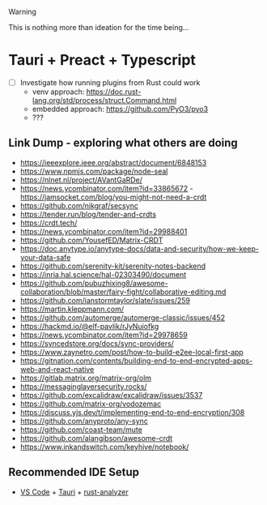 > [!WARNING]  
> This is nothing more than ideation for the time being...

# Tauri + Preact + Typescript

- [ ] Investigate how running plugins from Rust could work
  - venv approach: https://doc.rust-lang.org/std/process/struct.Command.html
  - embedded approach: https://github.com/PyO3/pyo3
  - ???

## Link Dump - exploring what others are doing

- https://ieeexplore.ieee.org/abstract/document/6848153
- https://www.npmjs.com/package/node-seal
- https://nlnet.nl/project/AVantGaRDe/
- https://news.ycombinator.com/item?id=33865672 - https://jamsocket.com/blog/you-might-not-need-a-crdt
- https://github.com/nikgraf/secsync
- https://tender.run/blog/tender-and-crdts
- https://crdt.tech/
- https://news.ycombinator.com/item?id=29988401
- https://github.com/YousefED/Matrix-CRDT
- https://doc.anytype.io/anytype-docs/data-and-security/how-we-keep-your-data-safe
- https://github.com/serenity-kit/serenity-notes-backend
- https://inria.hal.science/hal-02303490/document
- https://github.com/pubuzhixing8/awesome-collaboration/blob/master/fairy-fight/collaborative-editing.md
- https://github.com/ianstormtaylor/slate/issues/259
- https://martin.kleppmann.com/
- https://github.com/automerge/automerge-classic/issues/452
- https://hackmd.io/@elf-pavlik/rJyNuiofkg
- https://news.ycombinator.com/item?id=29978659
- https://syncedstore.org/docs/sync-providers/
- https://www.zaynetro.com/post/how-to-build-e2ee-local-first-app
- https://gitnation.com/contents/building-end-to-end-encrypted-apps-web-and-react-native
- https://gitlab.matrix.org/matrix-org/olm
- https://messaginglayersecurity.rocks/
- https://github.com/excalidraw/excalidraw/issues/3537
- https://github.com/matrix-org/vodozemac
- https://discuss.yjs.dev/t/implementing-end-to-end-encryption/308
- https://github.com/anyproto/any-sync
- https://github.com/coast-team/mute
- https://github.com/alangibson/awesome-crdt
- https://www.inkandswitch.com/keyhive/notebook/

## Recommended IDE Setup

- [VS Code](https://code.visualstudio.com/) + [Tauri](https://marketplace.visualstudio.com/items?itemName=tauri-apps.tauri-vscode) + [rust-analyzer](https://marketplace.visualstudio.com/items?itemName=rust-lang.rust-analyzer)
